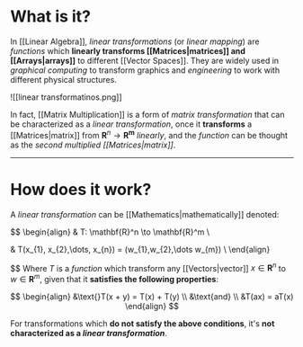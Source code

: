 # What is it?

In [[Linear Algebra]], *linear transformations* (or *linear mapping*) are *functions* which **linearly transforms [[Matrices|matrices]] and [[Arrays|arrays]]** to different [[Vector Spaces]]. They are widely used in *graphical computing* to transform graphics and *engineering* to work with different physical structures.

![[linear transformatinos.png]]

In fact, [[Matrix Multiplication]] is a form of *matrix transformation* that can be characterized as a *linear transformation*, once it **transforms** a [[Matrices|matrix]] from $\mathbf{R}^n \to \mathbf{R^m}$ *linearly*, and the *function* can be thought as the *second multiplied [[Matrices|matrix]]*.
___
# How does it work?
A *linear transformation* can be [[Mathematics|mathematically]] denoted:

$$
\begin{align}
& T: \mathbf{R}^n \to \mathbf{R}^m \\

& T(x_{1}, x_{2},\dots, x_{n}) = (w_{1},w_{2},\dots w_{m}) \\
\end{align}

$$
Where $T$ is a *function* which transform any [[Vectors|vector]] $x \in \mathbf{R}^n$ to $w \in \mathbf{R}^m$, given that it **satisfies the following properties**:

$$
\begin{align}
&\text{}T(x + y) = T(x) + T(y) \\
&\text{and} \\
&T(ax) = aT(x)
\end{align}
$$

For transformations which **do not satisfy the above conditions**, it's **not characterized as a *linear transformation***.